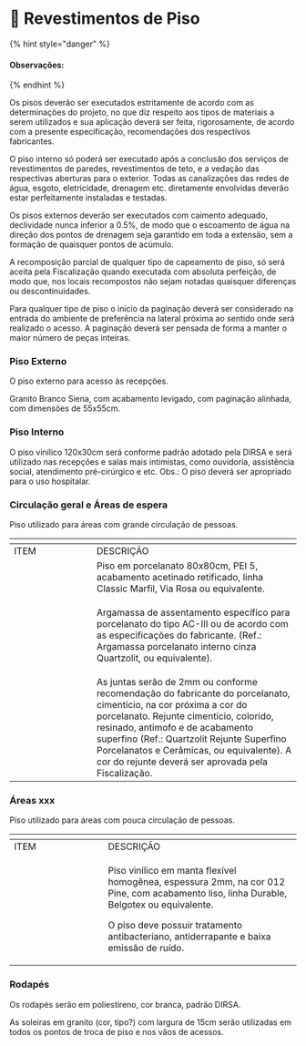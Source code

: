 # 👣 Revestimentos de Piso

{% hint style="danger" %}
#### Observações:
{% endhint %}

Os pisos deverão ser executados estritamente de acordo com as determinações do projeto, no que diz respeito aos tipos de materiais a serem utilizados e sua aplicação deverá ser feita, rigorosamente, de acordo com a presente especificação, recomendações dos respectivos fabricantes.

O piso interno só poderá ser executado após a conclusão dos serviços de revestimentos de paredes, revestimentos de teto, e a vedação das respectivas aberturas para o exterior. Todas as canalizações das redes de água, esgoto, eletricidade, drenagem etc. diretamente envolvidas deverão estar perfeitamente instaladas e testadas.

Os pisos externos deverão ser executados com caimento adequado, declividade nunca inferior a 0.5%, de modo que o escoamento de água na direção dos pontos de drenagem seja garantido em toda a extensão, sem a formação de quaisquer pontos de acúmulo.

A recomposição parcial de qualquer tipo de capeamento de piso, só será aceita pela Fiscalização quando executada com absoluta perfeição, de modo que, nos locais recompostos não sejam notadas quaisquer diferenças ou descontinuidades.

Para qualquer tipo de piso o início da paginação deverá ser considerado na entrada do ambiente de preferência na lateral próxima ao sentido onde será realizado o acesso. A paginação deverá ser pensada de forma a manter o maior número de peças inteiras.

### Piso Externo

O piso externo para acesso às recepções.&#x20;

Granito Branco Siena, com acabamento levigado, com paginação alinhada, com dimensões de 55x55cm.

### Piso Interno

O piso vinílico 120x30cm será conforme padrão adotado pela DIRSA e será utilizado nas recepções e salas mais intimistas, como ouvidoria, assistência social, atendimento pré-cirúrgico e etc. Obs.: O piso deverá ser apropriado para o uso hospitalar.&#x20;

### Circulação geral e Áreas de espera

Piso utilizado para áreas com grande circulação de pessoas.

<table data-header-hidden><thead><tr><th width="129"></th><th></th></tr></thead><tbody><tr><td>ITEM</td><td>DESCRIÇÃO</td></tr><tr><td><img src="https://lh7-us.googleusercontent.com/e_xjpBXIbZhle-GWHAXN7-7wzp5Qqwbbut8f95rUiukDfJldxenS1oKU9VhvQu5y87jPjhb3rjyQR-krQWA7_jcDyPnHfsvQpYcX29vcRSt1Jo-HG6J7jPm74eTmIO_0e27zmPmooh3Z32ysuNBNDD4" alt=""> </td><td>Piso em porcelanato 80x80cm, PEI 5, acabamento acetinado retificado,  linha Classic Marfil, Via Rosa ou equivalente.</td></tr><tr><td>  <img src="https://lh7-us.googleusercontent.com/BpHqkfalywCMZ-Vb0ZaK_ThoXE7zpiYMIZh6iyNouloE3ImgFjp4zJeYijVSNxdyn5aSK_IycOwygcSH0HrrUBkWTQlOVVbl8j07YK1veAbBQ8EwnMi8l1lqkPObk3DAbkmkqvhmK1ZjJ7ZnOEdAknc" alt=""></td><td><p>Argamassa de assentamento específico para porcelanato do tipo AC-III ou de acordo com as especificações do fabricante. (Ref.: Argamassa porcelanato interno cinza Quartzolit, ou equivalente).</p><p> </p></td></tr><tr><td>  <img src="https://lh7-us.googleusercontent.com/UkGbwyw-Ug3V8M1x7Z1KhQHl7frZ9tgJAxoeUDNTuTfGXgzVIt-KFILnrcqlLiE6HOjMc80Lesc3GlE3QWt6hzbQ0VMtD9ktyXNztMo3hF5SkjjMzZg7_9xfat5uzLw2fSeTfbZfqPkoMfPjA41Xybs" alt=""></td><td>As juntas serão de 2mm ou conforme recomendação do fabricante do porcelanato, cimentício, na cor próxima a cor do porcelanato. Rejunte cimentício, colorido, resinado, antimofo e de acabamento superfino (Ref.: Quartzolit Rejunte Superfino Porcelanatos e Cerâmicas, ou equivalente). A cor do rejunte deverá ser aprovada pela Fiscalização.</td></tr></tbody></table>

### Áreas xxx

Piso utilizado para áreas com pouca circulação de pessoas.

<table data-header-hidden><thead><tr><th width="149"></th><th></th></tr></thead><tbody><tr><td>ITEM</td><td>DESCRIÇÃO</td></tr><tr><td><img src="https://lh7-us.googleusercontent.com/dXfceeJUtEOzeodZa4rH7j3JxmZQVzxmo7OErzKHgkzBlpVVDIkR2IO6g1qKiIg3sDl_YJJhYs3rafPXp4U_gGhITZy6oriZ-WRbXsv-191sVGNdml2zDfluR4Trvlh7TyBgXYyblE9xLdG9f7o9MTE" alt=""> </td><td><p>Piso vinílico em manta flexível homogênea, espessura 2mm, na cor 012 Pine, com acabamento liso, linha Durable, Belgotex ou equivalente.</p><p></p><p>O piso deve possuir tratamento antibacteriano, antiderrapante e baixa emissão de ruído.</p></td></tr></tbody></table>

### Rodapés

Os rodapés serão em poliestireno, cor branca, padrão DIRSA.

As soleiras em granito (cor, tipo?) com largura de 15cm serão utilizadas em todos os pontos de troca de piso e nos vãos de acessos.&#x20;
